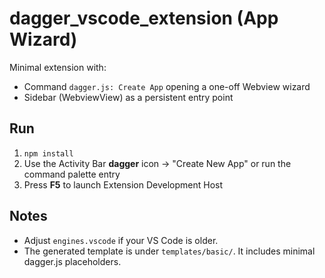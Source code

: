 # dagger_vscode_extension (App Wizard)

Minimal extension with:
- Command `dagger.js: Create App` opening a one-off Webview wizard
- Sidebar (WebviewView) as a persistent entry point

## Run
1. `npm install`
4. Use the Activity Bar **dagger** icon → "Create New App" or run the command palette entry
3. Press **F5** to launch Extension Development Host

## Notes
- Adjust `engines.vscode` if your VS Code is older.
- The generated template is under `templates/basic/`. It includes minimal dagger.js placeholders.
